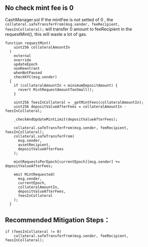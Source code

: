 ## No check mint fee is 0
CashManager.sol
If the mintFee is not setted of 0 , the  ```collateral.safeTransferFrom(msg.sender, feeRecipient, feesInCollateral);```  will transfer 0 amount to feeRecipient in the requestMint(), this will waste a lot of gas.

```
function requestMint(
    uint256 collateralAmountIn
  )
    external
    override
    updateEpoch
    nonReentrant
    whenNotPaused
    checkKYC(msg.sender)
  {
    if (collateralAmountIn < minimumDepositAmount) {
      revert MintRequestAmountTooSmall();
    }

    uint256 feesInCollateral = _getMintFees(collateralAmountIn);
    uint256 depositValueAfterFees = collateralAmountIn - feesInCollateral;

    _checkAndUpdateMintLimit(depositValueAfterFees);

    collateral.safeTransferFrom(msg.sender, feeRecipient, feesInCollateral);
    collateral.safeTransferFrom(
      msg.sender,
      assetRecipient,
      depositValueAfterFees
    );

    mintRequestsPerEpoch[currentEpoch][msg.sender] += depositValueAfterFees;

    emit MintRequested(
      msg.sender,
      currentEpoch,
      collateralAmountIn,
      depositValueAfterFees,
      feesInCollateral
    );
  }

```
## Recommended Mitigation Steps：
```
if (feesInCollateral != 0)
    collateral.safeTransferFrom(msg.sender, feeRecipient, feesInCollateral);

```

